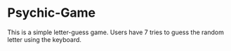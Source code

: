# Psychic-Game
This is a simple letter-guess game. Users have 7 tries to guess the random letter using the keyboard. 

